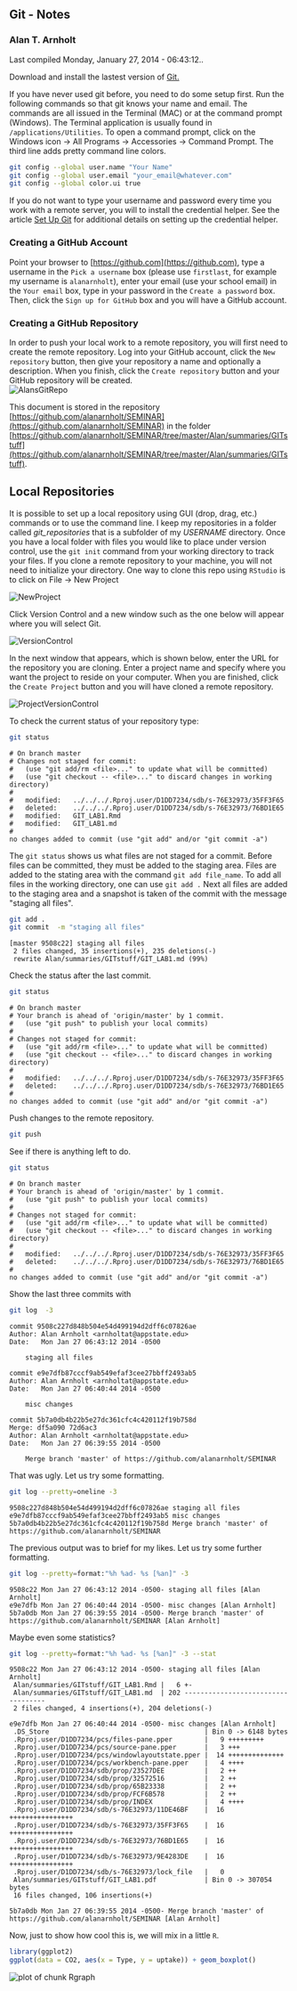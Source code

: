 
## Git - Notes
### Alan T. Arnholt





Last compiled Monday, January 27, 2014 - 06:43:12..

Download and install the lastest version of [Git.](http://git-scm.com/downloads)






If you have never used git before, you need to do some setup first.  Run the following
commands so that git knows your name and email.  The commands are all issued in the
Terminal (MAC) or at the command prompt (Windows).  The Terminal application is 
usually found in `/applications/Utilities`.  To open a command prompt, click on the 
Windows icon -> All Programs -> Accessories -> Command Prompt.  The third line adds 
pretty command line colors.  



```bash
git config --global user.name "Your Name"
git config --global user.email "your_email@whatever.com"
git config --global color.ui true
```


If you do not want to type your username and password every time you work with a remote server, you will to install the credential helper.  See the article [Set Up Git](https://help.github.com/articles/set-up-git#platform-all) for additional details on setting up the credential helper.



### Creating a GitHub Account

Point your browser to [https://github.com](https://github.com),
type a username in the `Pick a username` box (please use `firstlast`, for example my username is `alanarnholt`), enter your email (use your school email) in the `Your email` box, type in your password in the `Create a password` box. Then, click the `Sign up for GitHub` box and you will have a GitHub account.


### Creating a GitHub Repository

In order to push your local work to a remote repository, you will first need to create
the remote repository. Log into your GitHub account, click the `New repository` button,
then give your repository a name and optionally a description.  When you finish, click 
the `Create repository` button and your GitHub repository will be created.  
![AlansGitRepo](./images/CreateGitRepo.png)


This document is stored in the repository [https://github.com/alanarnholt/SEMINAR](https://github.com/alanarnholt/SEMINAR) in the folder [https://github.com/alanarnholt/SEMINAR/tree/master/Alan/summaries/GITstuff](https://github.com/alanarnholt/SEMINAR/tree/master/Alan/summaries/GITstuff). 

## Local Repositories

It is possible to set up a local repository using GUI (drop, drag, etc.) commands or to
use the command line.  I keep my repositories in a folder called *git_repositories* that
is a subfolder of my *USERNAME* directory.  Once you have a local folder with files you
would like to place under version control, use the `git init` command from your working
directory to track your files.  If you clone a remote repository to your machine, you 
will not need to initialize your directory.  One way to clone this repo using `RStudio` is 
to click on File -> New Project 

![NewProject](./images/NewProject.png)

Click Version Control and a new window such as the one below will appear where you will select Git.

![VersionControl](./images/VersionControl.png)

In the next window that appears, which is shown below, enter the URL for the repository you are cloning.  Enter a project name and specify where you want the project to reside on your computer.  When you are finished, click the `Create Project` button and you will have cloned a remote repository.

![ProjectVersionControl](./images/ProjectVersionControl.png)


To check the current status of your repository type:

```bash
git status
```

```
# On branch master
# Changes not staged for commit:
#   (use "git add/rm <file>..." to update what will be committed)
#   (use "git checkout -- <file>..." to discard changes in working directory)
#
#	modified:   ../../../.Rproj.user/D1DD7234/sdb/s-76E32973/35FF3F65
#	deleted:    ../../../.Rproj.user/D1DD7234/sdb/s-76E32973/76BD1E65
#	modified:   GIT_LAB1.Rmd
#	modified:   GIT_LAB1.md
#
no changes added to commit (use "git add" and/or "git commit -a")
```

The `git status` shows us what files are not staged for a commit.  Before files can be
committed, they must be added to the staging area.  Files are added to the stating area
with the command `git add file_name`.  To add all files in the working directory, one
can use `git add .`  Next all files are added to the staging area and a snapshot is 
taken of the commit with the message "staging all files".

```bash
git add .
git commit  -m "staging all files"
```

```
[master 9508c22] staging all files
 2 files changed, 35 insertions(+), 235 deletions(-)
 rewrite Alan/summaries/GITstuff/GIT_LAB1.md (99%)
```


Check the status after the last commit.

```bash
git status
```

```
# On branch master
# Your branch is ahead of 'origin/master' by 1 commit.
#   (use "git push" to publish your local commits)
#
# Changes not staged for commit:
#   (use "git add/rm <file>..." to update what will be committed)
#   (use "git checkout -- <file>..." to discard changes in working directory)
#
#	modified:   ../../../.Rproj.user/D1DD7234/sdb/s-76E32973/35FF3F65
#	deleted:    ../../../.Rproj.user/D1DD7234/sdb/s-76E32973/76BD1E65
#
no changes added to commit (use "git add" and/or "git commit -a")
```

Push changes to the remote repository. 

```bash
git push
```

See if there is anything left to do.

```bash
git status
```

```
# On branch master
# Your branch is ahead of 'origin/master' by 1 commit.
#   (use "git push" to publish your local commits)
#
# Changes not staged for commit:
#   (use "git add/rm <file>..." to update what will be committed)
#   (use "git checkout -- <file>..." to discard changes in working directory)
#
#	modified:   ../../../.Rproj.user/D1DD7234/sdb/s-76E32973/35FF3F65
#	deleted:    ../../../.Rproj.user/D1DD7234/sdb/s-76E32973/76BD1E65
#
no changes added to commit (use "git add" and/or "git commit -a")
```

Show the last three commits with

```bash
git log  -3
```

```
commit 9508c227d848b504e54d499194d2dff6c07826ae
Author: Alan Arnholt <arnholtat@appstate.edu>
Date:   Mon Jan 27 06:43:12 2014 -0500

    staging all files

commit e9e7dfb87cccf9ab549efaf3cee27bbff2493ab5
Author: Alan Arnholt <arnholtat@appstate.edu>
Date:   Mon Jan 27 06:40:44 2014 -0500

    misc changes

commit 5b7a0db4b22b5e27dc361cfc4c420112f19b758d
Merge: df5a090 72d6ac3
Author: Alan Arnholt <arnholtat@appstate.edu>
Date:   Mon Jan 27 06:39:55 2014 -0500

    Merge branch 'master' of https://github.com/alanarnholt/SEMINAR
```


That was ugly. Let us try some formatting.


```bash
git log --pretty=oneline -3
```

```
9508c227d848b504e54d499194d2dff6c07826ae staging all files
e9e7dfb87cccf9ab549efaf3cee27bbff2493ab5 misc changes
5b7a0db4b22b5e27dc361cfc4c420112f19b758d Merge branch 'master' of https://github.com/alanarnholt/SEMINAR
```


The previous output was to brief for my likes.  Let us try some further formatting.


```bash
git log --pretty=format:"%h %ad- %s [%an]" -3
```

```
9508c22 Mon Jan 27 06:43:12 2014 -0500- staging all files [Alan Arnholt]
e9e7dfb Mon Jan 27 06:40:44 2014 -0500- misc changes [Alan Arnholt]
5b7a0db Mon Jan 27 06:39:55 2014 -0500- Merge branch 'master' of https://github.com/alanarnholt/SEMINAR [Alan Arnholt]
```


Maybe even some statistics?


```bash
git log --pretty=format:"%h %ad- %s [%an]" -3 --stat
```

```
9508c22 Mon Jan 27 06:43:12 2014 -0500- staging all files [Alan Arnholt]
 Alan/summaries/GITstuff/GIT_LAB1.Rmd |   6 +-
 Alan/summaries/GITstuff/GIT_LAB1.md  | 202 -----------------------------------
 2 files changed, 4 insertions(+), 204 deletions(-)

e9e7dfb Mon Jan 27 06:40:44 2014 -0500- misc changes [Alan Arnholt]
 .DS_Store                                       | Bin 0 -> 6148 bytes
 .Rproj.user/D1DD7234/pcs/files-pane.pper        |   9 +++++++++
 .Rproj.user/D1DD7234/pcs/source-pane.pper       |   3 +++
 .Rproj.user/D1DD7234/pcs/windowlayoutstate.pper |  14 ++++++++++++++
 .Rproj.user/D1DD7234/pcs/workbench-pane.pper    |   4 ++++
 .Rproj.user/D1DD7234/sdb/prop/23527DEE          |   2 ++
 .Rproj.user/D1DD7234/sdb/prop/32572516          |   2 ++
 .Rproj.user/D1DD7234/sdb/prop/65B23338          |   2 ++
 .Rproj.user/D1DD7234/sdb/prop/FCF6B578          |   2 ++
 .Rproj.user/D1DD7234/sdb/prop/INDEX             |   4 ++++
 .Rproj.user/D1DD7234/sdb/s-76E32973/11DE46BF    |  16 ++++++++++++++++
 .Rproj.user/D1DD7234/sdb/s-76E32973/35FF3F65    |  16 ++++++++++++++++
 .Rproj.user/D1DD7234/sdb/s-76E32973/76BD1E65    |  16 ++++++++++++++++
 .Rproj.user/D1DD7234/sdb/s-76E32973/9E4283DE    |  16 ++++++++++++++++
 .Rproj.user/D1DD7234/sdb/s-76E32973/lock_file   |   0
 Alan/summaries/GITstuff/GIT_LAB1.pdf            | Bin 0 -> 307054 bytes
 16 files changed, 106 insertions(+)

5b7a0db Mon Jan 27 06:39:55 2014 -0500- Merge branch 'master' of https://github.com/alanarnholt/SEMINAR [Alan Arnholt]
```


Now, just to show how cool this is, we will mix in a little `R`.


```r
library(ggplot2)
ggplot(data = CO2, aes(x = Type, y = uptake)) + geom_boxplot()
```

<img src="figure/Rgraph.png" title="plot of chunk Rgraph" alt="plot of chunk Rgraph" style="display: block; margin: auto;" />

